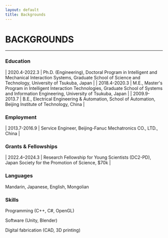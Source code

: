```yaml
---
layout: default
title: Backgrounds
---
```



# BACKGROUNDS
---

### Education

<div class="div_table_firstRowNoWrap" markdown="1">

| 2020.4-2022.3 | Ph.D. (Engineering), Doctoral Program in Intelligent and Mechanical Interaction Systems, Graduate School of Science and Technology, University of Tsukuba, Japan |
| 2018.4-2020.3 | M.E., Master's Program in Intelligent Interaction Technologies, Graduate School of Systems and Information Engineering, University of Tsukuba, Japan |
| 2009.9-2013.7 | B.E., Electrical Engineering & Automation, School of Automation, Beijing Institute of Technology, China |

</div>

### Employment

<div class="div_table_firstRowNoWrap" markdown="1">

| 2013.7-2016.9 | Service Engineer, Beijing-Fanuc Mechatronics CO., LTD., China |

</div>

### Grants & Fellowships 

<div class="div_table_firstRowNoWrap" markdown="1">

| 2022.4–2024.3 | Research Fellowship for Young Scientists (DC2-PD), Japan Society for the Promotion of Science, $70k |

</div>

### Languages
Mandarin, Japanese, English, Mongolian

### Skills
Programming (C++, C#, OpenGL)

Software (Unity, Blender)

Digital fabrication (CAD, 3D printing)
